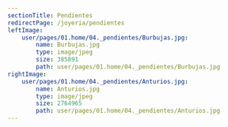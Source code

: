 ```yaml
---
sectionTitle: Pendientes
redirectPage: /joyeria/pendientes
leftImage:
    user/pages/01.home/04._pendientes/Burbujas.jpg:
        name: Burbujas.jpg
        type: image/jpeg
        size: 385891
        path: user/pages/01.home/04._pendientes/Burbujas.jpg
rightImage:
    user/pages/01.home/04._pendientes/Anturios.jpg:
        name: Anturios.jpg
        type: image/jpeg
        size: 2764965
        path: user/pages/01.home/04._pendientes/Anturios.jpg
---
```


